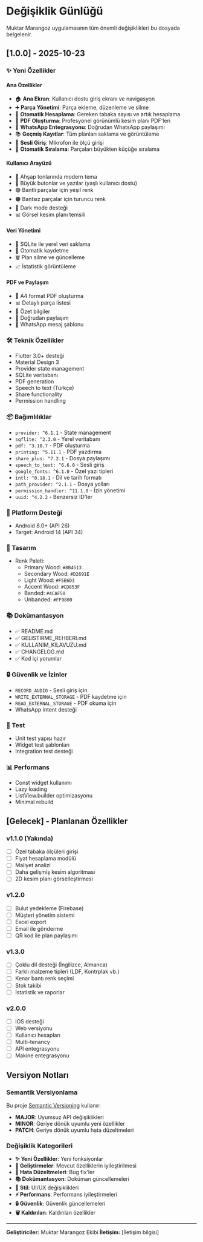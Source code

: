 # Değişiklik Günlüğü

Muktar Marangoz uygulamasının tüm önemli değişiklikleri bu dosyada belgelenir.

## [1.0.0] - 2025-10-23

### ✨ Yeni Özellikler

#### Ana Özellikler
- 🏠 **Ana Ekran**: Kullanıcı dostu giriş ekranı ve navigasyon
- ➕ **Parça Yönetimi**: Parça ekleme, düzenleme ve silme
- 🔢 **Otomatik Hesaplama**: Gereken tabaka sayısı ve artık hesaplama
- 📄 **PDF Oluşturma**: Profesyonel görünümlü kesim planı PDF'leri
- 📱 **WhatsApp Entegrasyonu**: Doğrudan WhatsApp paylaşımı
- 📚 **Geçmiş Kayıtlar**: Tüm planları saklama ve görüntüleme
- 🎤 **Sesli Giriş**: Mikrofon ile ölçü girişi
- 🔄 **Otomatik Sıralama**: Parçaları büyükten küçüğe sıralama

#### Kullanıcı Arayüzü
- 🎨 Ahşap tonlarında modern tema
- 📱 Büyük butonlar ve yazılar (yaşlı kullanıcı dostu)
- 🟢 Bantlı parçalar için yeşil renk
- 🟠 Bantsız parçalar için turuncu renk
- 🌙 Dark mode desteği
- 📊 Görsel kesim planı temsili

#### Veri Yönetimi
- 💾 SQLite ile yerel veri saklama
- 🔄 Otomatik kaydetme
- 🗑️ Plan silme ve güncelleme
- 📈 İstatistik görüntüleme

#### PDF ve Paylaşım
- 📄 A4 format PDF oluşturma
- 📊 Detaylı parça listesi
- 📱 Özet bilgiler
- 🔗 Doğrudan paylaşım
- 💬 WhatsApp mesaj şablonu

### 🛠️ Teknik Özellikler
- Flutter 3.0+ desteği
- Material Design 3
- Provider state management
- SQLite veritabanı
- PDF generation
- Speech to text (Türkçe)
- Share functionality
- Permission handling

### 📦 Bağımlılıklar
- `provider: ^6.1.1` - State management
- `sqflite: ^2.3.0` - Yerel veritabanı
- `pdf: ^3.10.7` - PDF oluşturma
- `printing: ^5.11.1` - PDF yazdırma
- `share_plus: ^7.2.1` - Dosya paylaşımı
- `speech_to_text: ^6.6.0` - Sesli giriş
- `google_fonts: ^6.1.0` - Özel yazı tipleri
- `intl: ^0.18.1` - Dil ve tarih formatı
- `path_provider: ^2.1.1` - Dosya yolları
- `permission_handler: ^11.1.0` - İzin yönetimi
- `uuid: ^4.2.2` - Benzersiz ID'ler

### 📱 Platform Desteği
- Android 8.0+ (API 26)
- Target: Android 14 (API 34)

### 🎨 Tasarım
- Renk Paleti:
  - Primary Wood: `#8B4513`
  - Secondary Wood: `#D2691E`
  - Light Wood: `#F5E6D3`
  - Accent Wood: `#CD853F`
  - Banded: `#4CAF50`
  - Unbanded: `#FF9800`

### 📚 Dokümantasyon
- ✅ README.md
- ✅ GELISTIRME_REHBERI.md
- ✅ KULLANIM_KILAVUZU.md
- ✅ CHANGELOG.md
- ✅ Kod içi yorumlar

### 🔒 Güvenlik ve İzinler
- `RECORD_AUDIO` - Sesli giriş için
- `WRITE_EXTERNAL_STORAGE` - PDF kaydetme için
- `READ_EXTERNAL_STORAGE` - PDF okuma için
- WhatsApp intent desteği

### 🧪 Test
- Unit test yapısı hazır
- Widget test şablonları
- Integration test desteği

### 📊 Performans
- Const widget kullanımı
- Lazy loading
- ListView.builder optimizasyonu
- Minimal rebuild

## [Gelecek] - Planlanan Özellikler

### v1.1.0 (Yakında)
- [ ] Özel tabaka ölçüleri girişi
- [ ] Fiyat hesaplama modülü
- [ ] Maliyet analizi
- [ ] Daha gelişmiş kesim algoritması
- [ ] 2D kesim planı görselleştirmesi

### v1.2.0
- [ ] Bulut yedekleme (Firebase)
- [ ] Müşteri yönetim sistemi
- [ ] Excel export
- [ ] Email ile gönderme
- [ ] QR kod ile plan paylaşımı

### v1.3.0
- [ ] Çoklu dil desteği (İngilizce, Almanca)
- [ ] Farklı malzeme tipleri (LDF, Kontrplak vb.)
- [ ] Kenar bantı renk seçimi
- [ ] Stok takibi
- [ ] İstatistik ve raporlar

### v2.0.0
- [ ] iOS desteği
- [ ] Web versiyonu
- [ ] Kullanıcı hesapları
- [ ] Multi-tenancy
- [ ] API entegrasyonu
- [ ] Makine entegrasyonu

## Versiyon Notları

### Semantik Versiyonlama
Bu proje [Semantic Versioning](https://semver.org/) kullanır:
- **MAJOR**: Uyumsuz API değişiklikleri
- **MINOR**: Geriye dönük uyumlu yeni özellikler
- **PATCH**: Geriye dönük uyumlu hata düzeltmeleri

### Değişiklik Kategorileri
- **✨ Yeni Özellikler**: Yeni fonksiyonlar
- **🔧 Geliştirmeler**: Mevcut özelliklerin iyileştirilmesi
- **🐛 Hata Düzeltmeleri**: Bug fix'ler
- **📚 Dokümantasyon**: Doküman güncellemeleri
- **🎨 Stil**: UI/UX değişiklikleri
- **⚡ Performans**: Performans iyileştirmeleri
- **🔒 Güvenlik**: Güvenlik güncellemeleri
- **🗑️ Kaldırılan**: Kaldırılan özellikler

---

**Geliştiriciler:** Muktar Marangoz Ekibi
**İletişim:** [İletişim bilgisi]


